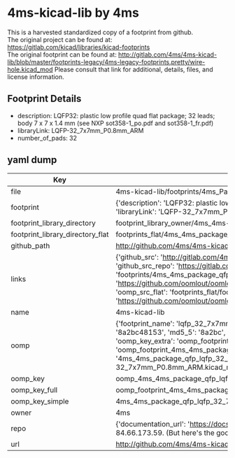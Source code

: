 # 4ms-kicad-lib by 4ms  
This is a harvested standardized copy of a footprint from github.  
The original project can be found at:  
https://gitlab.com/kicad/libraries/kicad-footprints  
The original footprint can be found at:
http://gitlab.com/4ms/4ms-kicad-lib/blob/master/footprints-legacy/4ms-legacy-footprints.pretty/wire-hole.kicad_mod
Please consult that link for additional, details, files, and license information.  
## Footprint Details
* description: LQFP32: plastic low profile quad flat package; 32 leads; body 7 x 7 x 1.4 mm (see NXP sot358-1_po.pdf and sot358-1_fr.pdf)  
* libraryLink: LQFP-32_7x7mm_P0.8mm_ARM  
* number_of_pads: 32  
## yaml dump  
| Key | Value |  
| --- | --- |  
| file | 4ms-kicad-lib/footprints/4ms_Package_QFP.pretty/LQFP-32_7x7mm_P0.8mm_ARM.kicad_mod |  
| footprint | {'description': 'LQFP32: plastic low profile quad flat package; 32 leads; body 7 x 7 x 1.4 mm (see NXP sot358-1_po.pdf and sot358-1_fr.pdf)', 'libraryLink': 'LQFP-32_7x7mm_P0.8mm_ARM', 'number_of_pads': 32} |  
| footprint_library_directory | footprint_library_owner/4ms_4ms-kicad-lib |  
| footprint_library_directory_flat | footprints_flat/4ms_4ms_package_qfp_lqfp_32_7x7mm_p0_8mm_arm/working |  
| github_path | http://github.com/4ms/4ms-kicad-lib/blob/master/footprints/4ms_Package_QFP.pretty/LQFP-32_7x7mm_P0.8mm_ARM.kicad_mod |  
| links | {'github_src': 'http://gitlab.com/4ms/4ms-kicad-lib/blob/master/footprints-legacy/4ms-legacy-footprints.pretty/wire-hole.kicad_mod', 'github_src_repo': 'https://gitlab.com/kicad/libraries/kicad-footprints', 'oomp_bot': 'footprints/4ms_4ms_package_qfp_lqfp_32_7x7mm_p0_8mm_arm/working', 'oomp_bot_github': 'https://github.com/oomlout/oomlout_oomp_footprint_bot/tree/main/footprints/4ms_4ms_package_qfp_lqfp_32_7x7mm_p0_8mm_arm/working', 'oomp_src_flat': 'footprints_flat/footprints_flat/4ms_4ms_package_qfp_lqfp_32_7x7mm_p0_8mm_arm/working', 'oomp_src_flat_github': 'https://github.com/oomlout/oomlout_oomp_footprint_src/tree/main/footprints_flat/4ms_4ms_package_qfp_lqfp_32_7x7mm_p0_8mm_arm/working'} |  
| name | 4ms-kicad-lib |  
| oomp | {'footprint_name': 'lqfp_32_7x7mm_p0_8mm_arm', 'library_name': '4ms_package_qfp', 'md5': '8a2bc4815361f225caeca9c4d641ef0c', 'md5_10': '8a2bc48153', 'md5_5': '8a2bc', 'md5_6': '8a2bc4', 'oomp_key': 'oomp_4ms_4ms_package_qfp_lqfp_32_7x7mm_p0_8mm_arm', 'oomp_key_extra': 'oomp_footprint_4ms_4ms_package_qfp_lqfp_32_7x7mm_p0_8mm_arm', 'oomp_key_full': 'oomp_footprint_4ms_4ms_package_qfp_lqfp_32_7x7mm_p0_8mm_arm_8a2bc4', 'oomp_key_simple': '4ms_4ms_package_qfp_lqfp_32_7x7mm_p0_8mm_arm', 'original_filename': '4ms-kicad-lib/footprints/4ms_Package_QFP.pretty/LQFP-32_7x7mm_P0.8mm_ARM.kicad_mod', 'owner_name': '4ms'} |  
| oomp_key | oomp_4ms_4ms_package_qfp_lqfp_32_7x7mm_p0_8mm_arm |  
| oomp_key_full | oomp_footprint_4ms_4ms_package_qfp_lqfp_32_7x7mm_p0_8mm_arm |  
| oomp_key_simple | 4ms_4ms_package_qfp_lqfp_32_7x7mm_p0_8mm_arm |  
| owner | 4ms |  
| repo | {'documentation_url': 'https://docs.github.com/rest/overview/resources-in-the-rest-api#rate-limiting', 'message': "API rate limit exceeded for 84.66.173.59. (But here's the good news: Authenticated requests get a higher rate limit. Check out the documentation for more details.)"} |  
| url | http://github.com/4ms/4ms-kicad-lib |  

